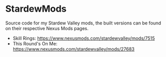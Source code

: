 # StardewMods

Source code for my Stardew Valley mods, the built versions can be found on their respective Nexus Mods pages.
- Skill Rings: https://www.nexusmods.com/stardewvalley/mods/7515
- This Round's On Me: https://www.nexusmods.com/stardewvalley/mods/27683
